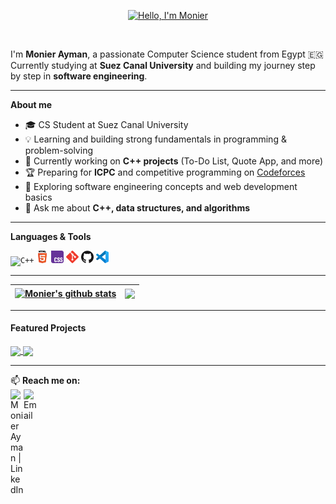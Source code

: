 <p align="center">
  <a href="https://github.com/Monier-Ayman">
    <img width="80%" alt="Hello, I'm Monier" src="./assets/gh-readme-header.png" />
  </a>
</p>

<br />

I'm **Monier Ayman**, a passionate Computer Science student from Egypt 🇪🇬  
Currently studying at **Suez Canal University** and building my journey step by step in **software engineering**.  

---

**About me**

- 🎓 CS Student at Suez Canal University  
- 💡 Learning and building strong fundamentals in programming & problem-solving  
- 🔭 Currently working on **C++ projects** (To-Do List, Quote App, and more)  
- 🏆 Preparing for **ICPC** and competitive programming on [Codeforces](https://codeforces.com/profile/Monier)  
- 🚀 Exploring software engineering concepts and web development basics  
- 💬 Ask me about **C++, data structures, and algorithms**  

---

**Languages & Tools**

<code><img height="20" alt="C++" src="https://raw.githubusercontent.com/isocpp/logos/master/cpp_logo.png"></code>
<code><img height="20" alt="HTML5" src="https://raw.githubusercontent.com/github/explore/master/topics/html/html.png"></code>
<code><img height="20" alt="CSS3" src="https://raw.githubusercontent.com/github/explore/master/topics/css/css.png"></code>
<code><img height="20" alt="Git" src="https://raw.githubusercontent.com/github/explore/master/topics/git/git.png"></code>
<code><img height="20" alt="GitHub" src="https://raw.githubusercontent.com/github/explore/master/topics/github/github.png"></code>
<code><img height="20" alt="VS Code" src="https://raw.githubusercontent.com/github/explore/master/topics/visual-studio-code/visual-studio-code.png"></code>

---

| <a href="https://github.com/Monier-Ayman"><img align="center" src="https://github-readme-stats.vercel.app/api?username=Monier-Ayman&show_icons=true&include_all_commits=true&theme=buefy&hide_border=true" alt="Monier's github stats" /></a> | <a href="https://github.com/Monier-Ayman"><img align="center" src="https://github-readme-stats.vercel.app/api/top-langs/?username=Monier-Ayman&layout=compact&theme=buefy&hide_border=true" /></a> |
| ------------- | ------------- |

---

#### Featured Projects

<a href="https://github.com/Monier-Ayman/To_Do_List_Project">
  <img align="center" src="https://github-readme-stats.vercel.app/api/pin/?username=Monier-Ayman&repo=To_Do_List_Project&theme=buefy" />
</a>
<a href="https://github.com/Monier-Ayman/Quote_of_the_Day_App">
  <img align="center" src="https://github-readme-stats.vercel.app/api/pin/?username=Monier-Ayman&repo=Quote_of_the_Day_App&theme=buefy" />
</a>

---

📫 **Reach me on:**  
<a href="https://www.linkedin.com/in/monier-ayman/">
  <img align="left" alt="Monier Ayman | LinkedIn" width="21px" src="https://raw.githubusercontent.com/anuraghazra/anuraghazra/master/assets/linkedin.svg" />
</a>
<a href="mailto:monierayman@example.com">
  <img align="left" alt="Email" width="21px" src="https://raw.githubusercontent.com/anuraghazra/anuraghazra/master/assets/gmail.svg" />
</a>

